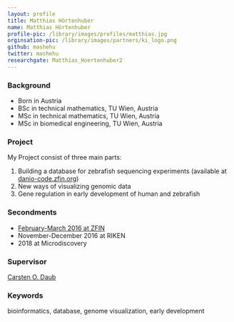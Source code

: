 ```yaml
---
layout: profile
title: Matthias Hörtenhuber
name: Matthias Hörtenhuber
profile-pic: /library/images/profiles/matthias.jpg
orginsation-pic: /library/images/partners/ki_logo.png
github: mashehu
twitter: mashehu
researchgate: Matthias_Hoertenhuber2
---
```

### Background
-   Born in Austria
-   BSc in technical mathematics, TU Wien, Austria
-   MSc in technical mathematics, TU Wien, Austria
-   MSc in biomedical engineering, TU Wien, Austria

### Project
My Project consist of three main parts:
1.   Building a database for zebrafish sequencing experiments (available at [danio-code.zfin.org](https://danio-code.zfin.org))
2.   New ways of visualizing genomic data
3.   Gene regulation in early development of human and zebrafish

### Secondments
-   [February-March 2016 at ZFIN](/secondments/2016-02-11-matthias-zfin.html)
-   November-December 2016 at RIKEN
-   2018 at Microdiscovery

### Supervisor
[Carsten O. Daub](https://www.daublab.org/)

### Keywords
bioinformatics, database, genome visualization, early development
